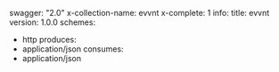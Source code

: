 swagger: "2.0"
x-collection-name: evvnt
x-complete: 1
info:
  title: evvnt
  version: 1.0.0
schemes:
- http
produces:
- application/json
consumes:
- application/json